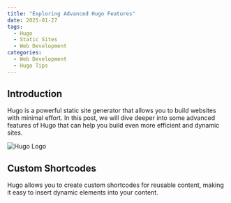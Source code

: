 ```yaml
---
title: "Exploring Advanced Hugo Features"
date: 2025-01-27
tags:
  - Hugo
  - Static Sites
  - Web Development
categories:
  - Web Development
  - Hugo Tips
---
```


## Introduction

Hugo is a powerful static site generator that allows you to build websites with minimal effort. In this post, we will dive deeper into some advanced features of Hugo that can help you build even more efficient and dynamic sites.

![Hugo Logo](https://republicaimg.nagariknewscdn.com/shared/web/uploads/media/Kung-Fu-Panda.jpg)

## Custom Shortcodes

Hugo allows you to create custom shortcodes for reusable content, making it easy to insert dynamic elements into your content.
